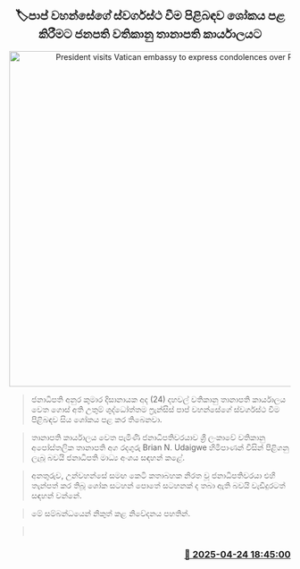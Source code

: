 <p align='center'><b><h2 align='center' title='President visits Vatican embassy to express condolences over Pope's death'>🏷පාප් වහන්සේගේ ස්වර්ගස්ථ වීම පිළිබඳව ශෝකය පළ කිරීමට ජනපති වතිකානු තානාපති කාර්යාලයට</h2></b></p>
<p align='center'><img src='https://helakuru.sgp1.cdn.digitaloceanspaces.com/esana/images/lib/anura-president-pope-u.jpg' width='600' alt='President visits Vatican embassy to express condolences over Pope's death'></p>

> ජනාධිපති අනුර කුමාර දිසානායක අද (24) දහවල් වතිකානු තානාපති කාර්යාලය වෙත ගොස් අති උතුම් ශුද්ධෝත්තම ෆ්‍රැන්සිස් පාප් වහන්සේගේ ස්වර්ගස්ථ වීම පිළිබඳව සිය ශෝකය පළ කර තිබෙනවා.

> තානාපති කාර්යාලය වෙත පැමිණි ජනාධිපතිවරයාව ශ්‍රී ලංකාවේ වතිකානු අපෝස්තලික තානාපති අග රදගුරු Brian N. Udaigwe හිමිපාණන් විසින් පිළිගනු ලැබූ බවයි ජනාධිපති මාධ්‍ය අංශය සඳහන් කළේ.

> අනතුරුව, උන්වහන්සේ සමඟ කෙටි කතාබහක නිරත වූ ජනාධිපතිවරයා එහි තැන්පත් කර තිබූ ශෝක සටහන් පොතේ සටහනක් ද තබා ඇති බවයි වැඩිදුරටත් සඳහන් වන්නේ.

> මේ සම්බන්ධයෙන් නිකුත් කළ නිවේදනය පහතින්. 

>  



<h3 align='right'><a href='https://www.helakuru.lk/esana/p/109527/'>📅 2025-04-24 18:45:00</a></h3>
